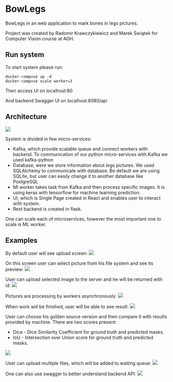 # BowLegs

BowLegs in an web application to mark bones in legs pictures.

Project was created by Radomir Krawczykiewicz and Marek Świątek for Computer Vision course at AGH.

## Run system

To start system please run:
```
docker-compose up -d
docker-compose scale worker=3
```

Then access UI on localhost:80

And backend Swagger UI on localhost:8080/api

## Architecture

![](documentation/architecture_diagram.png)

System is divided in few micro-services:
* Kafka, which provide scalable queue and connect workers with backend.
To communication of our python micro-services with Kafka we used kafka-python
* Database, were we store information about legs pictures. We used SQLAlchemy to communicate with database.
Be default we are using SQLite, but user can easily change it to another database like PostgreSQL
* Ml worker takes task from Kafka and then process specific images. It is using keras with tensorflow for machine learning prediction.
* UI, which is Single Page created in React and enables user to interact with system. 
* Rest backend is created in flask.

One can scale each of microservices, however the most important one to scale is ML worker.

## Examples

By default user will see upload screen:
![](documentation/upload.png)

On this screen user can select picture from his file system and see its preview:
![](documentation/upload2.png)

User can upload selected image to the server and he will be returned with id:
![](documentation/upload3.png)

Pictures are processing by workers asynchronously:
![](documentation/waiting.png)

When work will be finished, user will be able to see result:
![](documentation/result.png)

User can choose his golden source version and then compare it with results provided by machine. There are two scores present:
* Dice - Dice Similarity Coefficient for ground truth and predicted masks.
* IoU - Intersection over Union score for ground truth and predicted masks.

![](documentation/compare.png)

User can upload multiple files, which will be added to waiting queue:
![](documentation/queue.png)

One can also use swagger to better understand backend API:
![](documentation/swagger.png)
